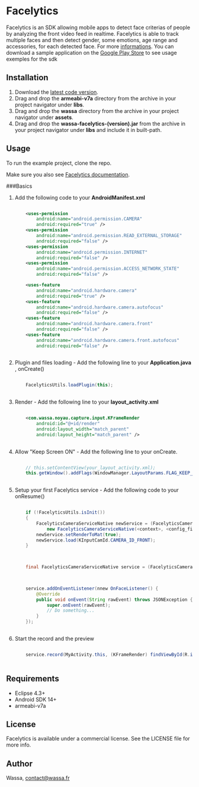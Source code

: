 # Facelytics

Facelytics is an SDK allowing mobile apps to detect face criterias of people by analyzing the front video feed in realtime. Facelytics is able to track multiple faces and then detect gender, some emotions, age range and accessories, for each detected face. For more [informations](http://face-lytics.com). You can download a sample application on the [Google Play Store](https://play.google.com/store/apps/details?id=com.wassa.whatsthatface.demo) to see usage exemples for the sdk

## Installation

1. Download the [latest code version](https://github.com/wassafr/Facelytics-Android/archive/master.zip).
2. Drag and drop the **armeabi-v7a** directory from the archive in your project navigator under **libs**.
3. Drag and drop the **wassa** directory from the archive in your project navigator under **assets**.
4. Drag and drop the **wassa-facelytics-(version).jar** from the archive in your project navigator under **libs** and include it in built-path.

## Usage

To run the example project, clone the repo.

Make sure you also see [Facelytics documentation](http://www.face-lytics.com).

###Basics
1. Add the following code to your **AndroidManifest.xml** 

	```xml
	
		<uses-permission
	        android:name="android.permission.CAMERA"
	        android:required="true" />
	    <uses-permission
	        android:name="android.permission.READ_EXTERNAL_STORAGE"
	        android:required="false" />
	    <uses-permission
	        android:name="android.permission.INTERNET"
	        android:required="false" />
	    <uses-permission
	        android:name="android.permission.ACCESS_NETWORK_STATE"
	        android:required="false" />
	
	    <uses-feature
	        android:name="android.hardware.camera"
	        android:required="true" />
	    <uses-feature
	        android:name="android.hardware.camera.autofocus"
	        android:required="false" />
	    <uses-feature
	        android:name="android.hardware.camera.front"
	        android:required="false" />
	    <uses-feature
	        android:name="android.hardware.camera.front.autofocus"
	        android:required="false" />
	        
    ```


2. Plugin and files loading - Add the following line to your **Application.java** , onCreate()

    ```java
    
        FacelyticsUtils.loadPlugin(this);
        
    ```

3. Render - Add the following line to your **layout_activity.xml**

    ```xml
    
        <com.wassa.noyau.capture.input.KFrameRender
            android:id="@+id/render"
            android:layout_width="match_parent"
            android:layout_height="match_parent" />
            
    ```
    
4. Allow "Keep Screen ON" - Add the following line to your onCreate.

    ```java
    
		// this.setContentView(your_layout_activity.xml);
		this.getWindow().addFlags(WindowManager.LayoutParams.FLAG_KEEP_SCREEN_ON);
		
    ```

5. Setup your first Facelytics service - Add the following code to your onResume()

    ```java
    
        if (!FacelyticsUtils.isInit()) 
        {
        	FacelyticsCameraServiceNative newService = (FacelyticsCameraServiceNative) FacelyticsUtils.createInstance(
				new FacelyticsCameraServiceNative(<context>, <config_file>, <licence_key>));
            newService.setRenderToMat(true);
            newService.load(KInputCamId.CAMERA_ID_FRONT);
        }
        
    ```
    ```java
    
        final FacelyticsCameraServiceNative service = (FacelyticsCameraServiceNative) FacelyticsUtils.getInstance();
        
    ```
    ```java
    
        service.addOnEventListener(nnew OnFaceListener() {
			@Override
			public void onEvent(String rawEvent) throws JSONException {
				super.onEvent(rawEvent);
				// Do something...
			}
		});
        
    ```

6. Start the record and the preview

    ```java
    
        service.record(MyActivity.this, (KFrameRender) findViewById(R.id.render), true, true);
        
    ```

## Requirements

* Eclipse 4.3+
* Android SDK 14+
* armeabi-v7a

## License

Facelytics is available under a commercial license. See the LICENSE file for more info.

## Author

Wassa, contact@wassa.fr